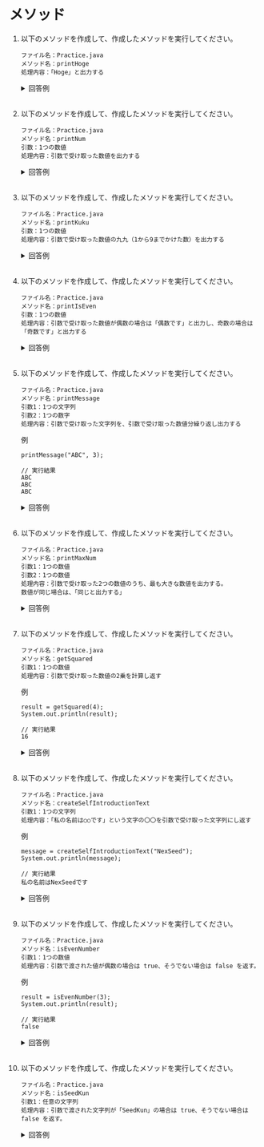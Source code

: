 # メソッド

1. 以下のメソッドを作成して、作成したメソッドを実行してください。

    ```
    ファイル名：Practice.java
    メソッド名：printHoge  
    処理内容：「Hoge」と出力する
    ```

    <details><summary>回答例</summary><div>
            
    ```
    // ファイル内のコード
    public class Practice {
        public static void main(String[] args) {
            printHoge();
        }

        public static printHoge() {
            System.out.println("Hoge");
        }

    }

    // コマンドライン操作
    $ javac Practice.java
    $ java Practice
    ```
            
    </div></details>
        

    <br>
	
2. 以下のメソッドを作成して、作成したメソッドを実行してください。

    ```
    ファイル名：Practice.java
    メソッド名：printNum  
    引数：1つの数値  
    処理内容：引数で受け取った数値を出力する
    ```

    <details><summary>回答例</summary><div>
            
    ```
    // ファイル内のコード
    public class Practice {
        public static void main(String[] args) {
            printNum(4);
        }

        public static printNum(int num) {
            System.out.println(num);
        }

    }

    // コマンドライン操作
    $ javac Practice.java
    $ java Practice
    ```
            
    </div></details>
        

    <br>
	
3. 以下のメソッドを作成して、作成したメソッドを実行してください。

    ```
    ファイル名：Practice.java
    メソッド名：printKuku  
    引数：1つの数値  
    処理内容：引数で受け取った数値の九九（1から9までかけた数）を出力する
    ```

    <details><summary>回答例</summary><div>
            
    ```
    // ファイル内のコード
    public class Practice {
        public static void main(String[] args) {
            printKuku(4);
        }

        public static printKuku(int num) {
            for (int i = 1; i <= 9; i++) {
                System.out.println(num * i);
            }
        }

    }

    // コマンドライン操作
    $ javac Practice.java
    $ java Practice
    ```
            
    </div></details>
        

    <br>
	
4. 以下のメソッドを作成して、作成したメソッドを実行してください。

    ```
    ファイル名：Practice.java
    メソッド名：printIsEven  
    引数：1つの数値  
    処理内容：引数で受け取った数値が偶数の場合は「偶数です」と出力し、奇数の場合は「奇数です」と出力する
    ```

    <details><summary>回答例</summary><div>
            
    ```
    // ファイル内のコード
    public class Practice {
        public static void main(String[] args) {
            printIsEven(3);
        }

        public static printIsEven(int num) {
            if (int num % 2 == 0) {
                System.out.println("偶数です");
            } else {
                System.out.println("奇数です");
            }
        }

    }

    // コマンドライン操作
    $ javac Practice.java
    $ java Practice
    ```
            
    </div></details>
        
    <br>
	
5. 以下のメソッドを作成して、作成したメソッドを実行してください。

    ```
    ファイル名：Practice.java
    メソッド名：printMessage  
    引数1：1つの文字列  
    引数2：1つの数字  
    処理内容：引数で受け取った文字列を、引数で受け取った数値分繰り返し出力する
    ```
	
    例
        
    ```
    printMessage("ABC", 3);
        
    // 実行結果
    ABC
    ABC
    ABC
    ```

    <details><summary>回答例</summary><div>
            
    ```
    // ファイル内のコード
    public class Practice {
        public static void main(String[] args) {
            printMessage("ABC", 3);
        }

        public static printMessage(String str, int count) {
            for (int i = 0; i < count; i++) {
                System.out.println(str);
            }
        }

    }

    // コマンドライン操作
    $ javac Practice.java
    $ java Practice
    ```
            
    </div></details>
        

    <br>
	
6. 以下のメソッドを作成して、作成したメソッドを実行してください。

    ```
    ファイル名：Practice.java
    メソッド名：printMaxNum  
    引数1：1つの数値  
    引数2：1つの数値  
    処理内容：引数で受け取った2つの数値のうち、最も大きな数値を出力する。  
    数値が同じ場合は、「同じと出力する」
    ```

    <details><summary>回答例</summary><div>
            
    ```
    // ファイル内のコード
    public class Practice {
        public static void main(String[] args) {
            printMaxNum(4, 5);
        }

        public static printMaxNum(int num1, int num2) {
            if (num1 > num2) {
                System.out.println(num1);
            } elseif (num1 < num2) {
                System.out.println(num2);
            } else {
                System.out.println('同じ');
            }
        }

    }

    // コマンドライン操作
    $ javac Practice.java
    $ java Practice
    ```
            
    </div></details>
        

    <br>
	
7. 以下のメソッドを作成して、作成したメソッドを実行してください。

    ```
    ファイル名：Practice.java
    メソッド名：getSquared  
    引数1：1つの数値  
    処理内容：引数で受け取った数値の2乗を計算し返す
    ```
	
    例
	
    ```
    result = getSquared(4);
    System.out.println(result);
        
    // 実行結果
    16
    ```
        
    <details><summary>回答例</summary><div>
            
    ```
    // ファイル内のコード
    public class Practice {
        public static void main(String[] args) {
            result = get Squared(4);
            System.out.println(result);
        }

        public static int getSquared(int num) {
            return num * num;
        }
    }

    // コマンドライン操作
    $ javac Practice.java
    $ java Practice
    ```
            
    </div></details>
        

    <br>
	
8. 以下のメソッドを作成して、作成したメソッドを実行してください。

    ```
    ファイル名：Practice.java
    メソッド名：createSelfIntroductionText  
    引数1：1つの文字列  
    処理内容：「私の名前は○○です」という文字の〇〇を引数で受け取った文字列にし返す
    ```
	
    例
        
    ```
    message = createSelfIntroductionText("NexSeed");
    System.out.println(message);
        
    // 実行結果
    私の名前はNexSeedです
    ```
	
    <details><summary>回答例</summary><div>
            
    ```
    // ファイル内のコード
    public class Practice {
        public static void main(String[] args) {
            message = createSelfIntroductionText("NexSeed");
            System.out.println(message);
        }

        public static String createSelfIntroductionText(String name) {
            msg = '私の名前は' + name + 'です';
            return msg;
        }
    }

    // コマンドライン操作
    $ javac Practice.java
    $ java Practice
    ```
            
    </div></details>
        
    <br>
	
9. 以下のメソッドを作成して、作成したメソッドを実行してください。

    ```
    ファイル名：Practice.java
    メソッド名：isEvenNumber  
    引数1：1つの数値  
    処理内容：引数で渡された値が偶数の場合は true、そうでない場合は false を返す。
    ```
	
    例
        
    ```
    result = isEvenNumber(3);
    System.out.println(result);
        
    // 実行結果
    false
    ```
	
    <details><summary>回答例</summary><div>
            
    ```
    // ファイル内のコード
    public class Practice {
        public static void main(String[] args) {
            result = isEvenNumber(3);
            System.out.println(result);
        }

        public static boolean isEvenNumber(int num) {
            if (num % 2 == 0) {
                return true;
            } else {
                return false;
            }
        }
    }

    // コマンドライン操作
    $ javac Practice.java
    $ java Practice
    ```
            
    </div></details>
        

    <br>
	
10. 以下のメソッドを作成して、作成したメソッドを実行してください。

    ```
    ファイル名：Practice.java
    メソッド名：isSeedKun  
    引数1：任意の文字列  
    処理内容：引数で渡された文字列が「SeedKun」の場合は true、そうでない場合は false を返す。
    ```
	
    <details><summary>回答例</summary><div>
            
    ```
    // ファイル内のコード
    public class Practice {
        public static void main(String[] args) {
            result = isSeedKun("SeedKun");
            System.out.println(result);
        }

        public static boolean isSeedKun(String str) {
            if (str == "SeedKun") {
                return true;
            } else {
                return false;
            }
        }
    }

    // コマンドライン操作
    $ javac Practice.java
    $ java Practice
    ```
            
    </div></details>
        

    <br>
